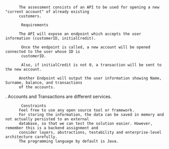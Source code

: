           The assessment consists of an API to be used for opening a new "current account" of already existing 
          customers.

           Requirements

          The API will expose an endpoint which accepts the user information (customerID, initialCredit).

           Once the endpoint is called, a new account will be opened connected to the user whose ID is  
           customerID.

           Also, if initialCredit is not 0, a transaction will be sent to the new account.

          Another Endpoint will output the user information showing Name, Surname, balance, and transactions 
          of the accounts.

.           Accounts and Transactions are different services.
         
           Constraints
          Feel free to use any open source tool or framework.
          For storing the information, the data can be saved in memory and not actually persisted to an external           
          database, so that we can test the solution easier. However, remember this is a backend assignment and      
          consider layers, abstractions, testability and enterprise-level architecture carefully.
          The programming language by default is Java.

